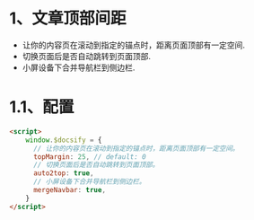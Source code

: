 # 1、文章顶部间距

- 让你的内容页在滚动到指定的锚点时，距离页面顶部有一定空间.
- 切换页面后是否自动跳转到页面顶部.
- 小屏设备下合并导航栏到侧边栏.

# 1.1、配置
```html
<script>
    window.$docsify = {
      // 让你的内容页在滚动到指定的锚点时，距离页面顶部有一定空间。
      topMargin: 25, // default: 0
      // 切换页面后是否自动跳转到页面顶部。
      auto2top: true,
      // 小屏设备下合并导航栏到侧边栏。
      mergeNavbar: true,
    }
</script>
```

